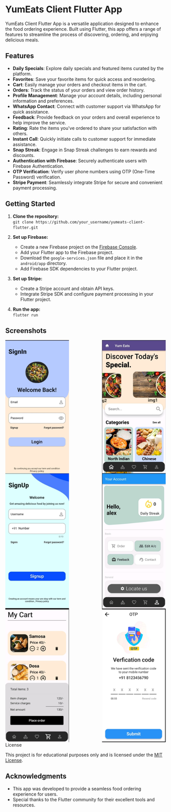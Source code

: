 # YumEats Client Flutter App

YumEats Client Flutter App is a versatile application designed to enhance the food ordering experience. Built using Flutter, this app offers a range of features to streamline the process of discovering, ordering, and enjoying delicious meals.

## Features

- **Daily Specials**: Explore daily specials and featured items curated by the platform.
- **Favorites**: Save your favorite items for quick access and reordering.
- **Cart**: Easily manage your orders and checkout items in the cart.
- **Orders**: Track the status of your orders and view order history.
- **Profile Management**: Manage your account details, including personal information and preferences.
- **WhatsApp Contact**: Connect with customer support via WhatsApp for quick assistance.
- **Feedback**: Provide feedback on your orders and overall experience to help improve the service.
- **Rating**: Rate the items you've ordered to share your satisfaction with others.
- **Instant Call**: Quickly initiate calls to customer support for immediate assistance.
- **Snap Streak**: Engage in Snap Streak challenges to earn rewards and discounts.
- **Authentication with Firebase**: Securely authenticate users with Firebase Authentication.
- **OTP Verification**: Verify user phone numbers using OTP (One-Time Password) verification.
- **Stripe Payment**: Seamlessly integrate Stripe for secure and convenient payment processing.

## Getting Started

1. **Clone the repository:**  
   `git clone https://github.com/your_username/yumeats-client-flutter.git`

2. **Set up Firebase:**
   - Create a new Firebase project on the [Firebase Console](https://console.firebase.google.com/).
   - Add your Flutter app to the Firebase project.
   - Download the `google-services.json` file and place it in the `android/app` directory.
   - Add Firebase SDK dependencies to your Flutter project.

3. **Set up Stripe:**
   - Create a Stripe account and obtain API keys.
   - Integrate Stripe SDK and configure payment processing in your Flutter project.

4. **Run the app:**  
   `flutter run`

## Screenshots

<div style="display: flex; flex-direction: row; flex-wrap: wrap; justify-content: space-between;">
  <img src="https://github.com/Lakshman-kumar-121/Yum-Eats-client/blob/main/images/1.jpeg" alt="Screenshot 1" width="200">
  <img src="https://github.com/Lakshman-kumar-121/Yum-Eats-client/blob/main/images/2.jpeg" alt="Screenshot 2" width="200">
  <img src="https://github.com/Lakshman-kumar-121/Yum-Eats-client/blob/main/images/3.jpeg" alt="Screenshot 3" width="200">
  <img src="https://github.com/Lakshman-kumar-121/Yum-Eats-client/blob/main/images/4.jpeg" alt="Screenshot 4" width="200">
  <img src="https://github.com/Lakshman-kumar-121/Yum-Eats-client/blob/main/images/5.jpeg" alt="Screenshot 5" width="200">
  <img src="https://github.com/Lakshman-kumar-121/Yum-Eats-client/blob/main/images/6.jpeg" alt="Screenshot 6" width="200">
</div

## License

This project is for educational purposes only and is licensed under the [MIT License](LICENSE).

## Acknowledgments

- This app was developed to provide a seamless food ordering experience for users.
- Special thanks to the Flutter community for their excellent tools and resources.

